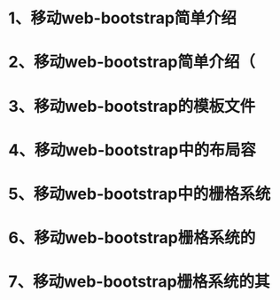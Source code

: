 # 1、移动web-bootstrap简单介绍
# 2、移动web-bootstrap简单介绍（
# 3、移动web-bootstrap的模板文件
# 4、移动web-bootstrap中的布局容
# 5、移动web-bootstrap中的栅格系统
# 6、移动web-bootstrap栅格系统的
# 7、移动web-bootstrap栅格系统的其